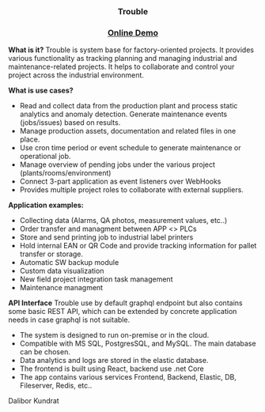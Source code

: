 <br />
<p align="center">
  <!-- <a href="https://demo.troubledev.com">
  <img src="images/toast.gif" alt="Trouble-Demo" >
  </a> -->

  <h3 align="center">Trouble</h3>
   <h3 align="center">
    <a href="https://demo.troubledev.com">Online Demo</a>
  </h3>
</p>

**What is it?**
Trouble is system base for factory-oriented projects. It provides various functionality as tracking planning and managing industrial and maintenance-related projects. It helps to collaborate and control your project across the industrial environment.

**What is use cases?**
- Read and collect data from the production plant and process static analytics and anomaly detection. Generate maintenance events (jobs/issues)  based on results.
- Manage production assets, documentation and related files in one place.
- Use cron time period or event schedule to generate maintenance or operational job.
- Manage overview of pending jobs under the various project (plants/rooms/environment)
- Connect 3-part application as event listeners over WebHooks
- Provides multiple project roles to collaborate with external suppliers.

**Application examples:**
- Collecting data (Alarms, QA photos,  measurement values, etc..)
- Order transfer and managment between APP <> PLCs
- Store and send printing job to industrial label printers
- Hold internal EAN or QR Code and provide tracking information for pallet transfer or storage.
- Automatic SW backup module
- Custom data visualization
- New field project integration task management
- Maintenance managment

**API Interface**
Trouble use by default graphql endpoint but also contains some basic REST API, which can be extended by concrete application needs in case graphql is not suitable.

- The system is designed to run on-premise or in the cloud. 
- Compatible with MS SQL, PostgresSQL, and MySQL. The main database can be chosen.
- Data analytics and logs are stored in the elastic database.
- The frontend is built using React, backend use .net Core
- The app contains various services  Frontend, Backend, Elastic, DB, Fileserver, Redis, etc..

Dalibor Kundrat
